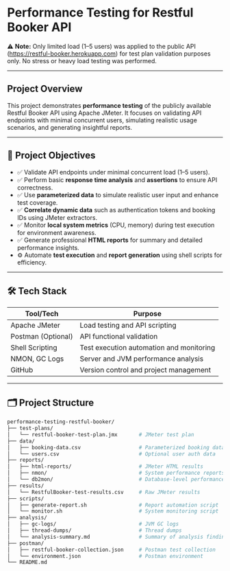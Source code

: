 # Performance Testing for Restful Booker API

⚠️ **Note:** Only limited load (1–5 users) was applied to the public API (https://restful-booker.herokuapp.com) for test plan validation purposes only. No stress or heavy load testing was performed.

---

## Project Overview

This project demonstrates **performance testing** of the publicly available Restful Booker API using Apache JMeter. It focuses on validating API endpoints with minimal concurrent users, simulating realistic usage scenarios, and generating insightful reports.

---

## 📌 Project Objectives

- ✅ Validate API endpoints under minimal concurrent load (1–5 users).  
- ✅ Perform basic **response time analysis** and **assertions** to ensure API correctness.  
- ✅ Use **parameterized data** to simulate realistic user input and enhance test coverage.  
- ✅ **Correlate dynamic data** such as authentication tokens and booking IDs using JMeter extractors.  
- ✅ Monitor **local system metrics** (CPU, memory) during test execution for environment awareness.  
- ✅ Generate professional **HTML reports** for summary and detailed performance insights.  
- ⚙️ Automate **test execution** and **report generation** using shell scripts for efficiency.

---

## 🛠️ Tech Stack

| Tool/Tech       | Purpose                                   |
|-----------------|-------------------------------------------|
| Apache JMeter   | Load testing and API scripting             |
| Postman (Optional) | API functional validation                 |
| Shell Scripting | Test execution automation and monitoring  |
| NMON, GC Logs   | Server and JVM performance analysis       |
| GitHub          | Version control and project management    |

---

## 🗂️ Project Structure

```bash
performance-testing-restful-booker/
├── test-plans/
│   └── restful-booker-test-plan.jmx       # JMeter test plan
├── data/
│   ├── booking-data.csv                   # Parameterized booking data
│   └── users.csv                          # Optional user auth data
├── reports/
│   ├── html-reports/                      # JMeter HTML results
│   ├── nmon/                              # System performance reports
│   └── db2mon/                            # Database-level performance reports
├── results/
│   └── RestfulBooker-test-results.csv     # Raw JMeter results
├── scripts/
│   ├── generate-report.sh                 # Report automation script
│   └── monitor.sh                         # System monitoring script
├── analysis/
│   ├── gc-logs/                           # JVM GC logs
│   ├── thread-dumps/                      # Thread dumps
│   └── analysis-summary.md                # Summary of analysis findings
├── postman/
│   ├── restful-booker-collection.json     # Postman test collection
│   └── environment.json                   # Postman environment
└── README.md
